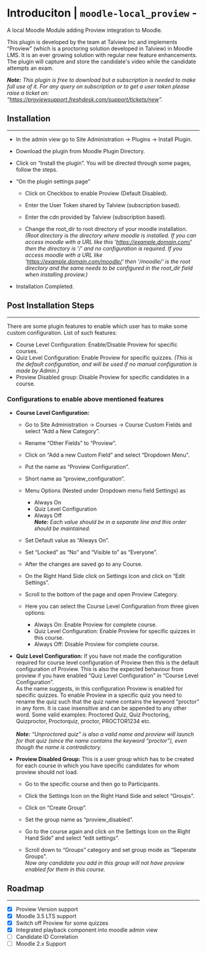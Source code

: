 # Introduciton | `moodle-local_proview` - 

A local Moodle Module adding Proview integration to Moodle.

This plugin is developed by the team at Talview Inc and implements “Proview” (which is a proctoring solution developed in Talview) in Moodle LMS. It is an ever growing solution with regular new feature enhancements. The plugin will capture and store the candidate's video while the candidate attempts an exam.

***Note:** This plugin is free to download but a subscription is needed to make full use of it. For any query on subscription or to get a user token please raise a ticket on: “<https://proviewsupport.freshdesk.com/support/tickets/new>”.*

## Installation

---

-   In the admin view go to Site Administration -> Plugins -> Install Plugin.

-   Download the plugin from Moodle Plugin Directory.

-   Click on “Install the plugin”. You will be directed through some pages, follow the steps.

-   “On the plugin settings page”
    -   Click on Checkbox to enable Proview (Default Disabled).

    -   Enter the User Token shared by Talview (subscription based).

    -   Enter the cdn provided by Talview (subscription based).

    -   Change the root_dir to root directory of your moodle installation.</br>
    *(Root directory is the directory where moodle is installed. If you can access moodle with a URL like this '<https://example.domain.com/>' then the directory is '/' and no configuration is required. If you access moodle with a URL like '<https://example.domain.com/moodle/>' then '/moodle/' is the root directory and the same needs to be configured in the root_dir field when installing proview.)*

-   Installation Completed.

## Post Installation Steps

---

There are some plugin features to enable which user has to make some custom configuration. List of such features:

-   Course Level Configuration: Enable/Disable Proview for specific courses.
-   Quiz Level Configuration: Enable Proview for specific quizzes. *(This is the default configuration, and will be used if no manual configuration is made by Admin.)*
-   Proview Disabled group: Disable Proview for specific candidates in a course.

### Configurations to enable above mentioned features

-   **Course Level Configuration:**
    -   Go to Site Administration -> Courses -> Course Custom Fields and select “Add a New Category”.

    -   Rename “Other Fields” to “Proview”.
   
    -   Click on “Add a new Custom Field” and select “Dropdown Menu”.
   
    -   Put the name as “Proview Configuration”.
   
    -   Short name as “proview_configuration”.
   
    -   Menu Options (Nested under Dropdown menu field Settings) as
        -   Always On
        -   Quiz Level Configuration
        -   Always Off</br> ***Note:** Each value should be in a separate line and this order should be maintained.*
      
    -   Set Default value as “Always On”.
   
    -   Set “Locked” as “No” and “Visible to” as “Everyone”.
   
    -   After the changes are saved go to any Course.
   
    -   On the Right Hand Side click on Settings Icon and click on “Edit Settings”.
   
    -   Scroll to the bottom of the page and open Proview Category.
   
    -   Here you can select the Course Level Configuration from three given options:
        -   Always On: Enable Proview for complete course.
        -   Quiz Level Configuration: Enable Proview for specific quizzes in this course.
        -   Always Off: Disable Proview for complete course.

-   **Quiz Level Configuration:** If you have not made the configuration required for course level configuration of Proview then this is the default configuration of Proview. This is also the expected behaviour from proview if you have enabled “Quiz Level Configuration” in “Course Level Configuration”.</br>
As the name suggests, in this configuration Proview is enabled for specific quizzes. To enable Proview in a specific quiz you need to rename the quiz such that the quiz name contains the keyword “proctor” in any form. It is case insensitive and can be appended to any other word. Some valid examples: Proctored Quiz, Quiz Proctoring, Quizproctor, Proctorquiz, proctor, PROCTOR1234 etc.</br></br>
***Note:** “Unproctored quiz” is also a valid name and proview will launch for that quiz (since the name contains the keyword “proctor”), even though the name is contradictory.*

-   **Proview Disabled Group:** This is a user group which has to be created for each course in which you have specific candidates for whom proview should not load.
    -   Go to the specific course and then go to Participants.

    -   Click the Settings Icon on the Right Hand Side and select “Groups”.

    -   Click on “Create Group”.

    -   Set the group name as “proview_disabled”.

    -   Go to the course again and click on the Settings Icon on the Right Hand Side” and select “edit settings”.
    
    -   Scroll down to “Groups” category and set group mode as “Seperate Groups”.</br>
    *Now any candidate you add in this group will not have proview enabled for them in this course.*    

## Roadmap

---

-   [x] Proview Version support
-   [x] Moodle 3.5 LTS support
-   [x] Switch off Proview for some quizzes
-   [x] Integrated playback component into moodle admin view
-   [ ] Candidate ID Correlation
-   [ ] Moodle 2.x Support
